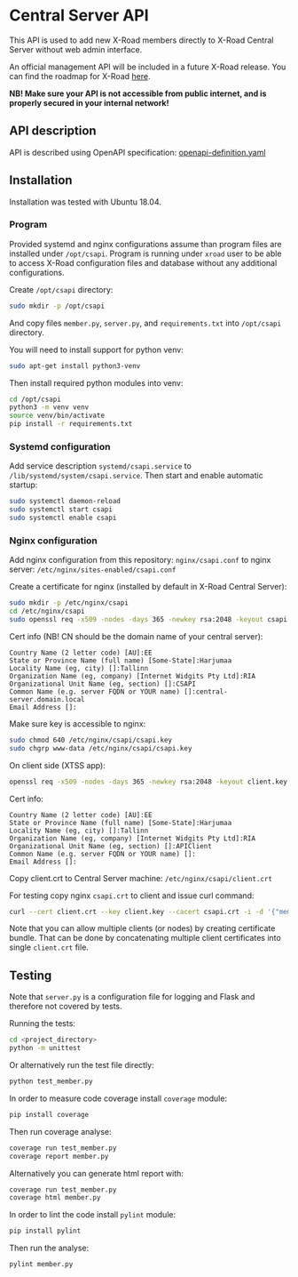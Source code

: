 # Central Server API

This API is used to add new X-Road members directly to X-Road Central Server without web admin interface.

An official management API will be included in a future X-Road release. You can find the roadmap for X-Road [here](https://www.niis.org/xroad-roadmap).

**NB! Make sure your API is not accessible from public internet, and is properly secured in your internal network!**

## API description

API is described using OpenAPI specification: [openapi-definition.yaml](openapi-definition.yaml)

## Installation

Installation was tested with Ubuntu 18.04.

### Program

Provided systemd and nginx configurations assume than program files are installed under `/opt/csapi`. Program is running under `xroad` user to be able to access X-Road configuration files and database without any additional configurations.

Create `/opt/csapi` directory:
```bash
sudo mkdir -p /opt/csapi
```

And copy files `member.py`, `server.py`, and `requirements.txt` into `/opt/csapi` directory.

You will need to install support for python venv:
```bash
sudo apt-get install python3-venv
```

Then install required python modules into venv:
```bash
cd /opt/csapi
python3 -m venv venv
source venv/bin/activate
pip install -r requirements.txt
```

### Systemd configuration

Add service description `systemd/csapi.service` to `/lib/systemd/system/csapi.service`. Then start and enable automatic startup:
```bash
sudo systemctl daemon-reload
sudo systemctl start csapi
sudo systemctl enable csapi
```

### Nginx configuration

Add nginx configuration from this repository: `nginx/csapi.conf` to nginx server: `/etc/nginx/sites-enabled/csapi.conf`

Create a certificate for nginx (installed by default in X-Road Central Server):
```bash
sudo mkdir -p /etc/nginx/csapi
cd /etc/nginx/csapi
sudo openssl req -x509 -nodes -days 365 -newkey rsa:2048 -keyout csapi.key -out csapi.crt
```

Cert info (NB! CN should be the domain name of your central server):
```
Country Name (2 letter code) [AU]:EE
State or Province Name (full name) [Some-State]:Harjumaa
Locality Name (eg, city) []:Tallinn
Organization Name (eg, company) [Internet Widgits Pty Ltd]:RIA
Organizational Unit Name (eg, section) []:CSAPI
Common Name (e.g. server FQDN or YOUR name) []:central-server.domain.local
Email Address []:
```

Make sure key is accessible to nginx:
```bash
sudo chmod 640 /etc/nginx/csapi/csapi.key
sudo chgrp www-data /etc/nginx/csapi/csapi.key
```

On client side (XTSS app):
```bash
openssl req -x509 -nodes -days 365 -newkey rsa:2048 -keyout client.key -out client.crt 
```

Cert info:
```
Country Name (2 letter code) [AU]:EE
State or Province Name (full name) [Some-State]:Harjumaa
Locality Name (eg, city) []:Tallinn
Organization Name (eg, company) [Internet Widgits Pty Ltd]:RIA
Organizational Unit Name (eg, section) []:APIClient
Common Name (e.g. server FQDN or YOUR name) []:
Email Address []:
```

Copy client.crt to Central Server machine: `/etc/nginx/csapi/client.crt`

For testing copy nginx `csapi.crt` to client and issue curl command:
```bash
curl --cert client.crt --key client.key --cacert csapi.crt -i -d '{"member_code": "XX000003", "member_name": "XX Test 3", "member_class": "GOVXXX"}' -X POST https://central-server.domain.local:5443/member
```

Note that you can allow multiple clients (or nodes) by creating certificate bundle. That can be done by concatenating multiple client certificates into single `client.crt` file.

## Testing

Note that `server.py` is a configuration file for logging and Flask and therefore not covered by tests.

Running the tests:
```bash
cd <project_directory>
python -m unittest
```

Or alternatively run the test file directly:
```bash
python test_member.py
```

In order to measure code coverage install `coverage` module:
```bash
pip install coverage
```

Then run coverage analyse:
```bash
coverage run test_member.py
coverage report member.py
```

Alternatively you can generate html report with:
```bash
coverage run test_member.py
coverage html member.py
```

In order to lint the code install `pylint` module:
```bash
pip install pylint
```

Then run the analyse:
```bash
pylint member.py
```
